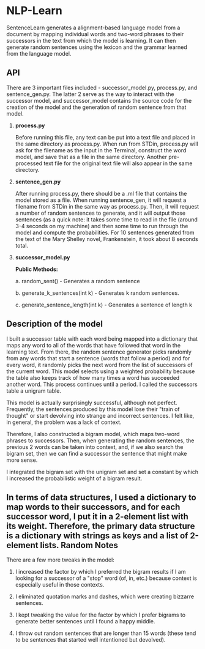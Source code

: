 NLP-Learn
=============
SentenceLearn generates a alignment-based language model from a document by mapping individual words and two-word phrases to their successors in the text from which the model is learning. It can then generate random sentences using the lexicon and the grammar learned from the language model.

API
---
There are 3 important files included - successor_model.py, process.py, and sentence_gen.py. The latter 2 serve as the way to interact with the successor model, and successor_model contains the source code for the creation of the model and the generation of random sentence from that model. 

1. <b>process.py</b>

	Before running this file, any text can be put into a text file and placed in the same directory as process.py. 
	When run from STDin, process.py will ask for the filename as the input in the Terminal, construct the word model, and save that as a file in the same directory. Another pre-processed text file for the original text file will also appear in the same directory.

2. <b>sentence_gen.py</b>

	After running process.py, there should be a .ml file that contains the model stored as a file. When running sentence_gen, it will request a filename from STDin in the same way as process.py. Then, it will request a number of random sentences to generate, and it will output those sentences (as a quick note: it takes some time to read in the file (around 3-4 seconds on my machine) and then some time to run through the model and compute the probabilities. For 10 sentences generated from the text of the Mary Shelley novel, Frankenstein, it took about 8 seconds total.

3. <b>successor_model.py</b>

	<b>Public Methods:</b>
	
	a. random_sent() - Generates a random sentence
	
	b. generate_k_sentences(int k) - Generates k random sentences.
	
	c. generate_sentence_length(int k) - Generates a sentence of length k



Description of the model
------------------------

I built a successor table with each word being mapped into a dictionary that maps any word to all of the words that have followed that word in the learning text. From there, the random sentence generator picks randomly from any words that start a sentence (words that follow a period) and for every word, it randomly picks the next word from the list of successors of the current word. This model selects using a weighted probability because the table also keeps track of how many times a word has succeeded another word. This process continues until a period. I called the successors table a unigram table.

This model is actually surprisingly successful, although not perfect. Frequently, the sentences produced by this model lose their "train of thought" or start devolving into strange and incorrect sentences. I felt like, in general, the problem was a lack of context.

Therefore, I also constructed a bigram model, which maps two-word phrases to successors. Then, when generating the random sentences, the previous 2 words can be taken into context, and, if we also search the bigram set, then we can find a successor the sentence that might make more sense. 

I integrated the bigram set with the unigram set and set a constant by which I increased the probabilistic weight of a bigram result. 

In terms of data structures, I used a dictionary to map words to their successors, and for each successor word, I put it in a 2-element list with its weight. Therefore, the primary data structure is a dictionary with strings as keys and a list of 2-element lists. 
Random Notes
------------
There are a few more tweaks in the model:

1. I increased the factor by which I preferred the bigram results if I am looking for a successor of a "stop" word (of, in, etc.) because context is especially useful in those contexts.

2. I eliminated quotation marks and dashes, which were creating bizzarre sentences.

3. I kept tweaking the value for the factor by which I prefer bigrams to generate better sentences until I found a happy middle. 
4. I throw out random sentences that are longer than 15 words (these tend to be sentences that started well intentioned but devolved).
